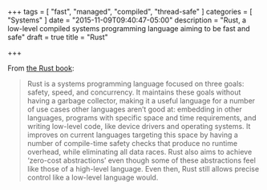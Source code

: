 +++
tags = [ "fast", "managed", "compiled", "thread-safe" ]
categories = [ "Systems" ]
date = "2015-11-09T09:40:47-05:00"
description = "Rust, a low-level compiled systems programming language aiming to be fast and safe"
draft = true
title = "Rust"

+++

From [the Rust book](https://doc.rust-lang.org/stable/book/):

> Rust is a systems programming language focused on three goals: safety, speed, and concurrency. It maintains these goals without having a garbage collector, making it a useful language for a number of use cases other languages aren’t good at: embedding in other languages, programs with specific space and time requirements, and writing low-level code, like device drivers and operating systems. It improves on current languages targeting this space by having a number of compile-time safety checks that produce no runtime overhead, while eliminating all data races. Rust also aims to achieve ‘zero-cost abstractions’ even though some of these abstractions feel like those of a high-level language. Even then, Rust still allows precise control like a low-level language would.
